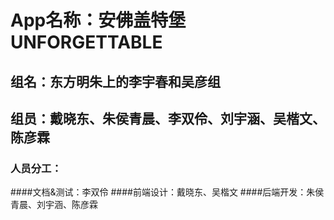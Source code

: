 # App名称：安佛盖特堡 UNFORGETTABLE

## 组名：东方明朱上的李宇春和吴彦组
## 组员：戴晓东、朱侯青晨、李双伶、刘宇涵、吴楷文、陈彦霖

### 人员分工：
####文档&测试：李双伶
####前端设计：戴晓东、吴楷文
####后端开发：朱侯青晨、刘宇涵、陈彦霖
